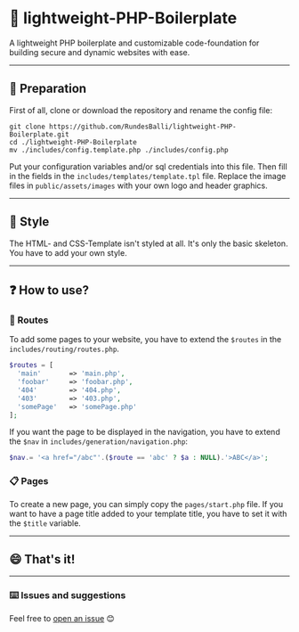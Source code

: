 # :wrench: lightweight-PHP-Boilerplate
A lightweight PHP boilerplate and customizable code-foundation for building secure and dynamic websites with ease.  

---

## :nut_and_bolt: Preparation
First of all, clone or download the repository and rename the config file:  
```
git clone https://github.com/RundesBalli/lightweight-PHP-Boilerplate.git
cd ./lightweight-PHP-Boilerplate
mv ./includes/config.template.php ./includes/config.php
```
Put your configuration variables and/or sql credentials into this file. Then fill in the fields in the `includes/templates/template.tpl` file. Replace the image files in `public/assets/images` with your own logo and header graphics.  

---

## :eyes: Style
The HTML- and CSS-Template isn't styled at all. It's only the basic skeleton. You have to add your own style.  

---

## :question: How to use?
### :scroll: Routes
To add some pages to your website, you have to extend the `$routes` in the `includes/routing/routes.php`.
```php
$routes = [
  'main'       => 'main.php',
  'foobar'     => 'foobar.php',
  '404'        => '404.php',
  '403'        => '403.php',
  'somePage'   => 'somePage.php'
];
```
If you want the page to be displayed in the navigation, you have to extend the `$nav` in `includes/generation/navigation.php`:
```php
$nav.= '<a href="/abc"'.($route == 'abc' ? $a : NULL).'>ABC</a>';
```
### :clipboard: Pages
To create a new page, you can simply copy the `pages/start.php` file. If you want to have a page title added to your template title, you have to set it with the `$title` variable.

---

## :smile: That's it!

---

### :keyboard: Issues and suggestions
Feel free to [open an issue](https://github.com/RundesBalli/lightweight-PHP-Boilerplate/issues/new) :blush:  
